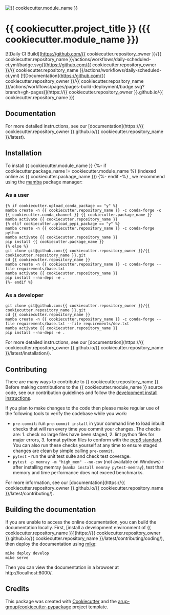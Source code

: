 <!--- the "--8<--" html comments define what part of the README to add to the index page of the documentation -->
<!--- --8<-- [start:docs] -->
![{{ cookiecutter.module_name }}](resources/logos/title.png)

# {{ cookiecutter.project_title }} ({{ cookiecutter.module_name }})

[![Daily CI Build](https://github.com/{{ cookiecutter.repository_owner }}/{{ cookiecutter.repository_name }}/actions/workflows/daily-scheduled-ci.yml/badge.svg)](https://github.com/{{ cookiecutter.repository_owner }}/{{ cookiecutter.repository_name }}/actions/workflows/daily-scheduled-ci.yml)
[![Documentation](https://github.com/{{ cookiecutter.repository_owner }}/{{ cookiecutter.repository_name }}/actions/workflows/pages/pages-build-deployment/badge.svg?branch=gh-pages)](https://{{ cookiecutter.repository_owner }}.github.io/{{ cookiecutter.repository_name }})

<!--- --8<-- [end:docs] -->

## Documentation

For more detailed instructions, see our [documentation](https://{{ cookiecutter.repository_owner }}.github.io/{{ cookiecutter.repository_name }}/latest).

## Installation

To install {{ cookiecutter.module_name }}
{%- if cookiecutter.package_name != cookiecutter.module_name %}
 (indexed online as {{ cookiecutter.package_name }})
{%- endif -%}
, we recommend using the [mamba](https://mamba.readthedocs.io/en/latest/index.html) package manager:

### As a user
<!--- --8<-- [start:docs-install-user] -->


``` shell
{% if cookiecutter.upload_conda_package == "y" %}
mamba create -n {{ cookiecutter.repository_name }} -c conda-forge -c {{ cookiecutter.conda_channel }} {{ cookiecutter.package_name }}
mamba activate {{ cookiecutter.repository_name }}
{% elif cookiecutter.upload_pypi_package == "y" %}
mamba create -n {{ cookiecutter.repository_name }} -c conda-forge python
mamba activate {{ cookiecutter.repository_name }}
pip install {{ cookiecutter.package_name }}
{% else %}
git clone git@github.com:{{ cookiecutter.repository_owner }}/{{ cookiecutter.repository_name }}.git
cd {{ cookiecutter.repository_name }}
mamba create -n {{ cookiecutter.repository_name }} -c conda-forge --file requirements/base.txt
mamba activate {{ cookiecutter.repository_name }}
pip install --no-deps -e .
{%- endif %}
```
<!--- --8<-- [end:docs-install-user] -->

### As a developer
<!--- --8<-- [start:docs-install-dev] -->
``` shell
git clone git@github.com:{{ cookiecutter.repository_owner }}/{{ cookiecutter.repository_name }}.git
cd {{ cookiecutter.repository_name }}
mamba create -n {{ cookiecutter.repository_name }} -c conda-forge --file requirements/base.txt --file requirements/dev.txt
mamba activate {{ cookiecutter.repository_name }}
pip install --no-deps -e .
```
<!--- --8<-- [end:docs-install-dev] -->
For more detailed instructions, see our [documentation](https://{{ cookiecutter.repository_owner }}.github.io/{{ cookiecutter.repository_name }}/latest/installation/).

## Contributing

There are many ways to contribute to {{ cookiecutter.repository_name }}.
Before making contributions to the {{ cookiecutter.module_name }} source code, see our contribution guidelines and follow the [development install instructions](#as-a-developer).

If you plan to make changes to the code then please make regular use of the following tools to verify the codebase while you work:

- `pre-commit`: run `pre-commit install` in your command line to load inbuilt checks that will run every time you commit your changes.
The checks are: 1. check no large files have been staged, 2. lint python files for major errors, 3. format python files to conform with the [pep8 standard](https://peps.python.org/pep-0008/).
You can also run these checks yourself at any time to ensure staged changes are clean by simple calling `pre-commit`.
- `pytest` - run the unit test suite and check test coverage.
- `pytest -p memray -m "high_mem" --no-cov` (not available on Windows) - after installing memray (`mamba install memray pytest-memray`), test that memory and time performance does not exceed benchmarks.

For more information, see our [documentation](https://{{ cookiecutter.repository_owner }}.github.io/{{ cookiecutter.repository_name }}/latest/contributing/).

## Building the documentation

If you are unable to access the online documentation, you can build the documentation locally.
First, [install a development environment of {{ cookiecutter.repository_name }}](https://{{ cookiecutter.repository_owner }}.github.io/{{ cookiecutter.repository_name }}/latest/contributing/coding/), then deploy the documentation using [mike](https://github.com/jimporter/mike):

```
mike deploy develop
mike serve
```

Then you can view the documentation in a browser at http://localhost:8000/.

## Credits

This package was created with [Cookiecutter](https://github.com/audreyr/cookiecutter) and the [arup-group/cookiecutter-pypackage](https://github.com/arup-group/cookiecutter-pypackage) project template.